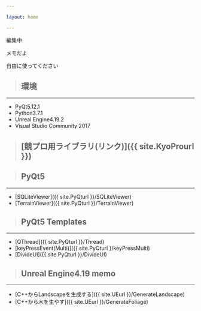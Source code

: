 ```yaml
---

layout: home

---
```


編集中

メモだよ

自由に使ってください

> ## 環境

---

* PyQt5.12.1
* Python3.7.1
* Unreal Engine4.19.2
* Visual Studio Community 2017

> ## [競プロ用ライブラリ(リンク)]({{ site.KyoProurl }})

> ## PyQt5

---

* [SQLiteViewer]({{ site.PyQturl }}/SQLiteViewer)
* [TerrainViewer]({{ site.PyQturl }}/TerrainViewer)

> ## PyQt5 Templates

---

* [QThread]({{ site.PyQturl }}/Thread)
* [keyPressEvent(Multi)]({{ site.PyQturl }/keyPressMulti)
* [DivideUI]({{ site.PyQturl }}/DivideUI)

> ## Unreal Engine4.19 memo

---

* [C++からLandscapeを生成する]({{ site.UEurl }}/GenerateLandscape)
* [C++から木を生やす]({{ site.UEurl }}/GenerateFoliage)
